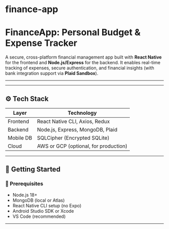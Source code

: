 # finance-app

# FinanceApp: Personal Budget & Expense Tracker

A secure, cross-platform financial management app built with **React Native** for the frontend and **Node.js/Express** for the backend. It enables real-time tracking of expenses, secure authentication, and financial insights (with bank integration support via **Plaid Sandbox**).

---


---

## ⚙️ Tech Stack

| Layer      | Technology                            |
|------------|----------------------------------------|
| Frontend   | React Native CLI, Axios, Redux         |
| Backend    | Node.js, Express, MongoDB, Plaid       |
| Mobile DB  | SQLCipher (Encrypted SQLite)           |
| Cloud      | AWS or GCP (optional, for production)  |

---

## 🚀 Getting Started

### 🔧 Prerequisites

- Node.js 18+
- MongoDB (local or Atlas)
- React Native CLI setup (no Expo)
- Android Studio SDK or Xcode
- VS Code (recommended)

---


